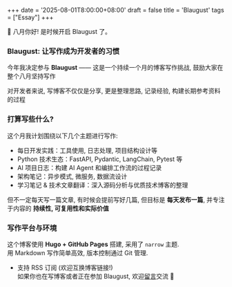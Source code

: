 +++
date = '2025-08-01T8:00:00+08:00'
draft = false
title = 'Blaugust'
tags = ["Essay"]
+++

🎈 八月你好! 是时候开启 Blaugust 了。

### Blaugust: 让写作成为开发者的习惯

今年我决定参与 **Blaugust** —— 这是一个持续一个月的博客写作挑战, 鼓励大家在整个八月坚持写作

对开发者来说, 写博客不仅仅是分享, 更是整理思路, 记录经验, 构建长期参考资料的过程

### 打算写些什么?

这个月我计划围绕以下几个主题进行写作:

- 每日开发实践：工具使用, 日志处理, 项目结构设计等
- Python 技术生态：FastAPI, Pydantic, LangChain, Pytest 等
- AI 项目日志：构建 AI Agent 和编排工作流的过程记录
- 架构笔记：异步模式, 微服务, 数据流设计
- 学习笔记 & 技术文章翻译：深入源码分析与优质技术博客的整理

但不一定每天写一篇文章, 有时候会提前写好几篇, 但目标是 **每天发布一篇**, 并专注于内容的 **持续性, 可复用性和实际价值**

### 写作平台与环境

这个博客使用 **Hugo + GitHub Pages** 搭建, 采用了 `narrow` 主题.  
用 Markdown 写作简单高效, 版本控制通过 Git 管理.

- 支持 RSS 订阅 (欢迎互换博客链接!)  
  如果你也在写博客或者正在参加 Blaugust, 欢迎[留言](https://github.com/Starslayerx/starslayerx.github.io/issues)交流 👋
